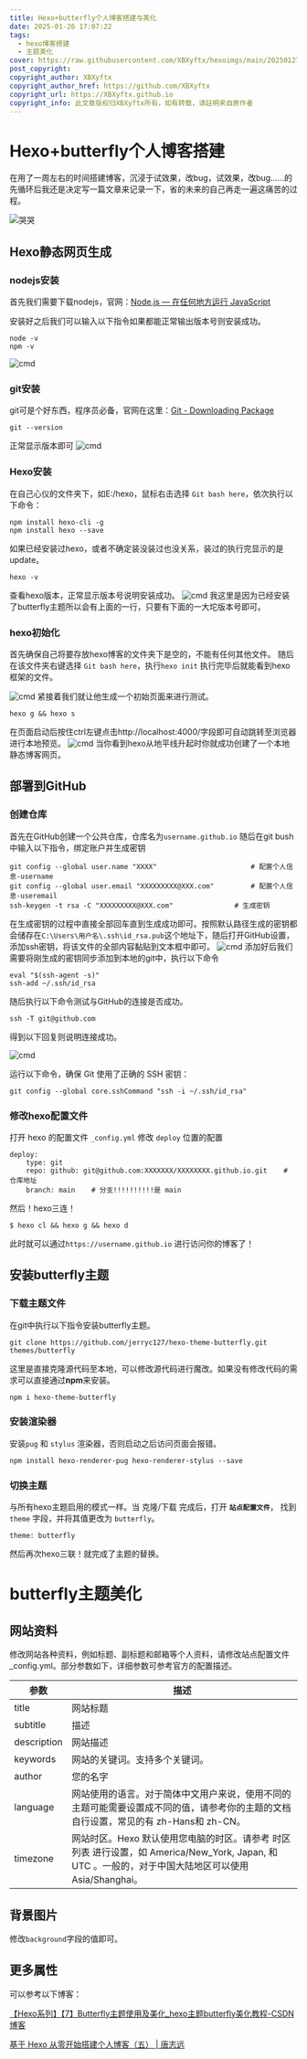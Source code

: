 ```yaml
---
title: Hexo+butterfly个人博客搭建与美化
date: 2025-01-26 17:07:22
tags:
  - hexo博客搭建
  - 主题美化
cover: https://raw.githubusercontent.com/XBXyftx/hexoimgs/main/20250127013446.png
post_copyright:
copyright_author: XBXyftx
copyright_author_href: https://github.com/XBXyftx
copyright_url: https://XBXyftx.github.io
copyright_info: 此文章版权归XBXyftx所有，如有转载，请註明来自原作者
---
```

# Hexo+butterfly个人博客搭建

在用了一周左右的时间搭建博客，沉浸于试效果，改bug，试效果，改bug……的先循环后我还是决定写一篇文章来记录一下，省的未来的自己再走一遍这痛苦的过程。

![哭哭](butterfly主题美化/1.png)

## Hexo静态网页生成

### nodejs安装

首先我们需要下载nodejs，官网：[Node.js — 在任何地方运行 JavaScript](https://nodejs.org/zh-cn)

安装好之后我们可以输入以下指令如果都能正常输出版本号则安装成功。

```**node**
node -v
npm -v
```

![cmd](butterfly主题美化/2.png)

### git安装

git可是个好东西，程序员必备，官网在这里：[Git - Downloading Package](https://git-scm.com/downloads/win)

```
git --version
```

正常显示版本即可
![cmd](butterfly主题美化/3.png)

### Hexo安装

在自己心仪的文件夹下，如E:/hexo，鼠标右击选择 `Git bash here`，依次执行以下命令：

```
npm install hexo-cli -g
npm install hexo --save
```

如果已经安装过hexo，或者不确定装没装过也没关系，装过的执行完显示的是update。

```
hexo -v
```

查看hexo版本，正常显示版本号说明安装成功。
![cmd](butterfly主题美化/4.png)
我这里是因为已经安装了butterfly主题所以会有上面的一行，只要有下面的一大坨版本号即可。

### hexo初始化

首先确保自己将要存放hexo博客的文件夹下是空的，不能有任何其他文件。
随后在该文件夹右键选择 `Git bash here`，执行`hexo init`
执行完毕后就能看到hexo框架的文件。

![cmd](butterfly主题美化/5.png)
紧接着我们就让他生成一个初始页面来进行测试。

```
hexo g && hexo s
```

在页面启动后按住ctrl左键点击http://localhost:4000/字段即可自动跳转至浏览器进行本地预览。
![cmd](butterfly主题美化/6.png)
当你看到hexo从地平线升起时你就成功创建了一个本地静态博客网页。

## 部署到GitHub

### 创建仓库

首先在GitHub创建一个公共仓库，仓库名为`username.github.io`
随后在git bush中输入以下指令，绑定账户并生成密钥

```
git config --global user.name "XXXX"                       # 配置个人信息-username
git config --global user.email "XXXXXXXXX@XXX.com"         # 配置个人信息-useremail
ssh-keygen -t rsa -C "XXXXXXXXX@XXX.com"	           # 生成密钥
```

在生成密钥的过程中直接全部回车直到生成成功即可。按照默认路径生成的密钥都会储存在`C:\Users\用户名\.ssh\id_rsa.pub`这个地址下，随后打开GitHub设置，添加ssh密钥，将该文件的全部内容黏贴到文本框中即可。
![cmd](butterfly主题美化/7.png)
添加好后我们需要将刚生成的密钥同步添加到本地的git中，执行以下命令

```
eval "$(ssh-agent -s)"
ssh-add ~/.ssh/id_rsa
```

随后执行以下命令测试与GitHub的连接是否成功。

```
ssh -T git@github.com
```

得到以下回复则说明连接成功。

![cmd](butterfly主题美化/8.png)

运行以下命令，确保 Git 使用了正确的 SSH 密钥：

```
git config --global core.sshCommand "ssh -i ~/.ssh/id_rsa"
```

### 修改hexo配置文件

打开 hexo 的配置文件 `_config.yml` 修改 `deploy` 位置的配置

```
deploy:
    type: git
    repo: github: git@github.com:XXXXXXX/XXXXXXXX.github.io.git    # 仓库地址
    branch: main    # 分支!!!!!!!!!!是 main
```

然后！hexo三连！

```
$ hexo cl && hexo g && hexo d
```

此时就可以通过`https://username.github.io` 进行访问你的博客了！

## 安装butterfly主题

### 下载主题文件

在git中执行以下指令安装butterfly主题。

```
git clone https://github.com/jerryc127/hexo-theme-butterfly.git themes/butterfly
```

这里是直接克隆源代码至本地，可以修改源代码进行魔改。如果没有修改代码的需求可以直接通过**npm**来安装。

```
npm i hexo-theme-butterfly
```

### 安装渲染器

安装`pug` 和 `stylus` 渲染器，否则启动之后访问页面会报错。

```
npm install hexo-renderer-pug hexo-renderer-stylus --save
```

### 切换主题

与所有hexo主题启用的模式一样。当 克隆/下载 完成后，打开 **`站点配置文件`**， 找到 `theme` 字段，并将其值更改为 `butterfly`。

```
theme: butterfly
```

然后再次hexo三联！就完成了主题的替换。

# butterfly主题美化

## 网站资料

修改网站各种资料，例如标题、副标题和邮箱等个人资料，请修改站点配置文件_config.yml。部分参数如下，详细参数可参考官方的配置描述。


| 参数        | 描述                                                                                                                                                 |
| ----------- | ---------------------------------------------------------------------------------------------------------------------------------------------------- |
| title       | 网站标题                                                                                                                                             |
| subtitle    | 描述                                                                                                                                                 |
| description | 网站描述                                                                                                                                             |
| keywords    | 网站的关键词。支持多个关键词。                                                                                                                       |
| author      | 您的名字                                                                                                                                             |
| language    | 网站使用的语言。对于简体中文用户来说，使用不同的主题可能需要设置成不同的值，请参考你的主题的文档自行设置，常见的有 zh-Hans和 zh-CN。                 |
| timezone    | 网站时区。Hexo 默认使用您电脑的时区。请参考 时区列表 进行设置，如 America/New_York, Japan, 和 UTC 。一般的，对于中国大陆地区可以使用 Asia/Shanghai。 |

## 背景图片

修改`background`字段的值即可。

## 更多属性

可以参考以下博客：

[【Hexo系列】【7】Butterfly主题使用及美化\_hexo主题butterfly美化教程-CSDN博客](https://blog.csdn.net/middle_age666/article/details/141507929)

[基于 Hexo 从零开始搭建个人博客（五） | 唐志远](https://fe32.top/articles/hexo1605/#%E5%89%8D%E8%A8%80)
